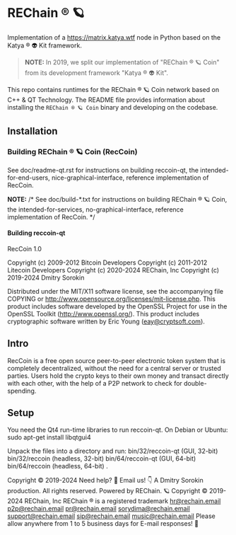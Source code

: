 # REChain ®️ 🪐

Implementation of a <https://matrix.katya.wtf> node in Python based on the Katya ® 👽 Kit framework.

> **NOTE:** In 2019, we split our implementation of "REChain ®️ 🪐 Coin" from its development framework
> "Katya ® 👽 Kit".

This repo contains runtimes for the REChain ®️ 🪐 Coin network based on C++ & QT Technology. The README file provides
information about installing the `REChain ®️ 🪐 Coin` binary and developing on the codebase.

## Installation

### Building REChain ®️ 🪐 Coin (RecCoin)

See doc/readme-qt.rst for instructions on building reccoin-qt,
the intended-for-end-users, nice-graphical-interface, reference
implementation of RecCoin.

**NOTE:** /* See doc/build-*.txt for instructions on building REChain ®️ 🪐 Coin,
the intended-for-services, no-graphical-interface, reference
implementation of RecCoin. */

#### Building reccoin-qt

RecCoin 1.0

Copyright (c) 2009-2012 Bitcoin Developers
Copyright (c) 2011-2012 Litecoin Developers
Copyright (c) 2020-2024 REChain, Inc
Copyright (c) 2019-2024 Dmitry Sorokin

Distributed under the MIT/X11 software license, see the accompanying
file COPYING or http://www.opensource.org/licenses/mit-license.php.
This product includes software developed by the OpenSSL Project for use in
the OpenSSL Toolkit (http://www.openssl.org/).  This product includes
cryptographic software written by Eric Young (eay@cryptsoft.com).


Intro
-----
RecCoin is a free open source peer-to-peer electronic token system that is
completely decentralized, without the need for a central server or trusted
parties.  Users hold the crypto keys to their own money and transact directly
with each other, with the help of a P2P network to check for double-spending.


Setup
-----
You need the Qt4 run-time libraries to run reccoin-qt. On Debian or Ubuntu:
  sudo apt-get install libqtgui4

Unpack the files into a directory and run:
 bin/32/reccoin-qt (GUI, 32-bit)
 bin/32/reccoin (headless, 32-bit)
 bin/64/reccoin-qt (GUI, 64-bit)
 bin/64/reccoin (headless, 64-bit)
 .

 Copyright © 2019-2024 Need help? 🤔 Email us! 👇 A Dmitry Sorokin production. All rights reserved. Powered by REChain. 🪐 Copyright © 2019-2024 REChain, Inc REChain ® is a registered trademark hr@rechain.email p2p@rechain.email pr@rechain.email sorydima@rechain.email support@rechain.email sip@rechain.email music@rechain.email Please allow anywhere from 1 to 5 business days for E-mail responses! 💌
